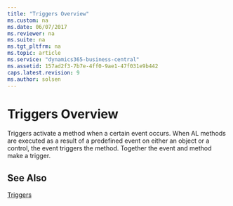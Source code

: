 ```yaml
---
title: "Triggers Overview"
ms.custom: na
ms.date: 06/07/2017
ms.reviewer: na
ms.suite: na
ms.tgt_pltfrm: na
ms.topic: article
ms.service: "dynamics365-business-central"
ms.assetid: 157ad2f3-7b7e-4ff0-9ae1-47f031e9b442
caps.latest.revision: 9
ms.author: solsen
---
```




# Triggers Overview
Triggers activate a method when a certain event occurs. When AL methods are executed as a result of a predefined event on either an object or a control, the event triggers the method. Together the event and method make a trigger.
  
## See Also  
 [Triggers](triggers/devenv-triggers.md)